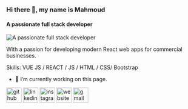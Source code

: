 ### Hi there 👋, my name is Mahmoud
#### A passionate full stack developer
![A passionate full stack developer](https://media.giphy.com/media/61ddhLLaZcHdAUfgPF/giphy.gif)

With a passion for developing modern React web apps for commercial businesses.

Skills: VUE JS / REACT / JS / HTML / CSS/ Bootstrap

- 🔭 I’m currently working on this page. 


[<img src='https://cdn.jsdelivr.net/npm/simple-icons@3.0.1/icons/github.svg' alt='github' height='40'>](https://github.com/https://github.com/mahmoudHidowi)  [<img src='https://cdn.jsdelivr.net/npm/simple-icons@3.0.1/icons/linkedin.svg' alt='linkedin' height='40'>](https://www.linkedin.com/in/https://www.linkedin.com/in/mahmud-handevi-b34b22195//)  [<img src='https://cdn.jsdelivr.net/npm/simple-icons@3.0.1/icons/instagram.svg' alt='instagram' height='40'>](https://www.instagram.com/https://www.instagram.com/mahmoud_hindawi99/profilecard/?igsh=MTA0OTduaW16MWR3OQ==/)  [<img src='https://cdn.jsdelivr.net/npm/simple-icons@3.0.1/icons/icloud.svg' alt='website' height='40'>](https://mahmoud-hindawi.vercel.app/)  [<img src='https://cdn.jsdelivr.net/npm/simple-icons@3.0.1/icons/gmail.svg' alt='gmail' height='40'>](mahmudhandevi99@gmail.com)  

